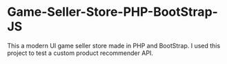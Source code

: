 # Game-Seller-Store-PHP-BootStrap-JS
This a modern UI game seller store made in PHP and BootStrap. I used this project to test a custom product recommender API.
